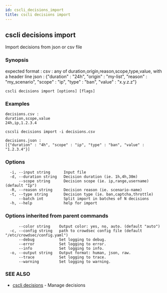 ```yaml
---
id: cscli_decisions_import
title: cscli decisions import
---
```

## cscli decisions import

Import decisions from json or csv file

### Synopsis

expected format :
csv  : any of duration,origin,reason,scope,type,value, with a header line
json : {"duration" : "24h", "origin" : "my-list", "reason" : "my_scenario", "scope" : "ip", "type" : "ban", "value" : "x.y.z.z"}

```
cscli decisions import [options] [flags]
```

### Examples

```
decisions.csv :
duration,scope,value
24h,ip,1.2.3.4

cscsli decisions import -i decisions.csv

decisions.json :
[{"duration" : "4h", "scope" : "ip", "type" : "ban", "value" : "1.2.3.4"}]

```

### Options

```
  -i, --input string      Input file
  -d, --duration string   Decision duration (ie. 1h,4h,30m)
      --scope string      Decision scope (ie. ip,range,username) (default "Ip")
  -R, --reason string     Decision reason (ie. scenario-name)
  -t, --type string       Decision type (ie. ban,captcha,throttle)
      --batch int         Split import in batches of N decisions
  -h, --help              help for import
```

### Options inherited from parent commands

```
      --color string    Output color: yes, no, auto. (default "auto")
  -c, --config string   path to crowdsec config file (default "/etc/crowdsec/config.yaml")
      --debug           Set logging to debug.
      --error           Set logging to error.
      --info            Set logging to info.
  -o, --output string   Output format: human, json, raw.
      --trace           Set logging to trace.
      --warning         Set logging to warning.
```

### SEE ALSO

* [cscli decisions](/cscli/cscli_decisions.md)	 - Manage decisions


